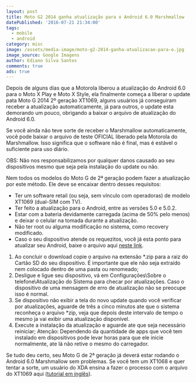 ```yaml
---
layout: post
title: Moto G2 2014 ganha atualização para o Android 6.0 Marshmallow
datePublished: '2016-07-21 21:34:00'
tags:
  - mobile
  - android
category: misc
image: /assets/media-image/moto-g2-2014-ganha-atualizacao-para-o.jpg
image_source: Google Imagens
author: Ediano Silva Santos
comments: true
ads: true
---
```

Depois de alguns dias que a Motorola liberou a atualização do Android 6.0 para o Moto X Play e Moto X Style, ela finalmente começa a liberar o update pata Moto G 2014 2º geração XT1069, alguns usuários já conseguiram receber a atualização automaticamente, já para outros, o update esta demorando um pouco, obrigando a baixar o arquivo de atualização do Android 6.0.

Se você ainda não teve sorte de receber o Marshmallow automaticamente, você pode baixar o arquivo de teste OFICIAL liberado pela Motorola do Marshmallow. Isso significa que o software não é final, mas é estável o suficiente para uso diário.

OBS: Não nos responsabilizamos por qualquer danos causado ao seu dispositivos mesmo que seja pela instalação do update ou não.

Nem todos os modelos do Moto G de 2ª geração podem fazer a atualização por este método. Ele deve se encaixar dentro desses requisitos:

* Ter um software retail (ou seja, sem vínculo com operadoras) de modelo XT1069 (dual-SIM com TV).
* Ter feito a atualização para o Android, entre as versões 5.0 e 5.0.2.
* Estar com a bateria devidamente carregada (acima de 50% pelo menos) e deixar o celular na tomada durante a atualização.
* Não ter root ou alguma modificação no sistema, como recovery modificado.
* Caso o seu dispositivo atende os requezitos, você já esta ponto para atualizar seu Android, baixe o arquivo aqui <a href="https://sourceforge.net/projects/insideblock/files/Android/Android%206.0/Blur_Version.22.56.3.titan_retbr_dstv.retbr.en.BR.zip/download" target="_blank" rel="noopener">neste link</a>.

1. Ao concluir o download copie o arquivo na extensão *.zip para a raiz do Cartão SD do seu dispositivo. É importante que ele não seja extraído nem colocado dentro de uma pasta ou renomeado;
2. Desligue e ligue seu dispositivo, vá em Configurações\Sobre o telefone\Atualização do Sistema para checar por atualizações. Caso o dispositivo de uma mensagem de erro de atualização não se preocupe isso é normal.
3. Se dispositivo não exibir a tela do novo update quando você verificar por atualizações, aguarde de três a cinco minutos ate que o sistema reconheça o arquivo *zip, veja que depois deste intervalo de tempo o mesmo ja vai exibir uma atualização disponível.
4. Execute a instalação da atualização e aguarde ate que seja necessário reiniciar; Atenção: Dependendo da quantidade de apps que você tem instalado em dispositivos pode levar horas para que ele inicie normalmente, ate lá não retive o mesmo do carregador.

Se tudo deu certo, seu Moto G de 2ª geração já deverá estar rodando o Android 6.0 Marshmallow sem problemas. Se você tem um XT1068 e quer tentar a sorte, um usuário do XDA ensina a fazer o processo com o arquivo do XT1069 aqui (<a href="http://forum.xda-developers.com/moto-g-2014/general/guide-flash-xt1069-android-m6-0-ota-t3254802" target="_blank" rel="noopener">tutorial em inglês</a>).
